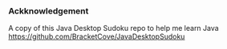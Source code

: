 
### Ackknowledgement
A copy of this Java Desktop Sudoku repo to help me learn Java
https://github.com/BracketCove/JavaDesktopSudoku